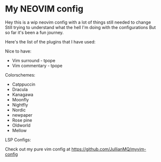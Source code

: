 # My NEOVIM config
Hey this is a wip neovim config with a lot of things still needed to change
Still trying to understand what the hell I'm doing with the configurations
But so far it's been a fun journey.

Here's the list of the plugins that I have used:

Nice to have:
- Vim surround - tpope
- Vim commentary - tpope

Colorschemes:
- Catppuccin
- Dracula
- Kanagawa
- Moonfly
- Nightfly
- Nordic
- newpaper
- Rose pine
- Oldworld
- Mellow

LSP Configs: 

Check out my pure vim config at https://github.com/JullianMQ/myvim-config
